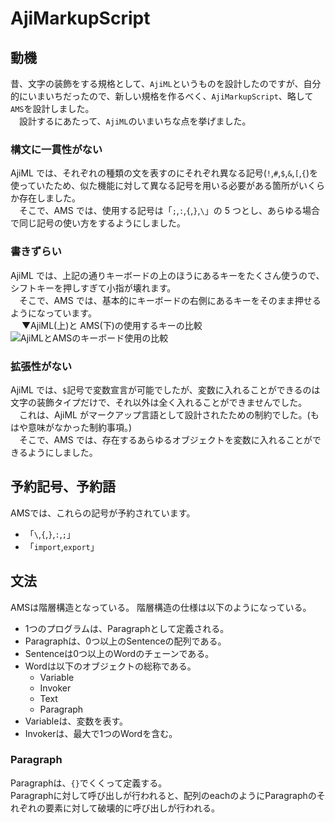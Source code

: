 # AjiMarkupScript

## 動機

昔、文字の装飾をする規格として、`AjiML`というものを設計したのですが、自分的にいまいちだったので、新しい規格を作るべく、`AjiMarkupScript`、略して`AMS`を設計しました。  
　設計するにあたって、`AjiML`のいまいちな点を挙げました。

### 構文に一貫性がない

AjiML では、それぞれの種類の文を表すのにそれぞれ異なる記号(`!`,`#`,`$`,`&`,`[`,`{`)を使っていたため、似た機能に対して異なる記号を用いる必要がある箇所がいくらか存在しました。  
　そこで、AMS では、使用する記号は「`;`,`:`,`{`,`}`,`\`」の 5 つとし、あらゆる場合で同じ記号の使い方をするようにしました。

### 書きずらい

AjiML では、上記の通りキーボードの上のほうにあるキーをたくさん使うので、シフトキーを押しすぎて小指が壊れます。  
　そこで、AMS では、基本的にキーボードの右側にあるキーをそのまま押せるようになっています。  
　 ▼AjiML(上)と AMS(下)の使用するキーの比較
![AjiMLとAMSのキーボード使用の比較](https://drive.google.com/uc?id=11HJ5tAQp85_wojD1zCN70C_uB5qMrnvv "上：AjiML、下：AMS")

### 拡張性がない

AjiML では、`$`記号で変数宣言が可能でしたが、変数に入れることができるのは文字の装飾タイプだけで、それ以外は全く入れることができませんでした。  
　これは、AjiML がマークアップ言語として設計されたための制約でした。(もはや意味がなかった制約事項。)  
　そこで、AMS では、存在するあらゆるオブジェクトを変数に入れることができるようにしました。
## 予約記号、予約語
AMSでは、これらの記号が予約されています。

- 「`\`,`{`,`}`,`:`,`;`」
- 「`import`,`export`」

## 文法
AMSは階層構造となっている。
階層構造の仕様は以下のようになっている。

- 1つのプログラムは、Paragraphとして定義される。
- Paragraphは、0つ以上のSentenceの配列である。
- Sentenceは0つ以上のWordのチェーンである。
- Wordは以下のオブジェクトの総称である。
    - Variable
    - Invoker
    - Text
    - Paragraph
- Variableは、変数を表す。
- Invokerは、最大で1つのWordを含む。

### Paragraph
Paragraphは、`{}`でくくって定義する。  
Paragraphに対して呼び出しが行われると、配列のeachのようにParagraphのそれぞれの要素に対して破壊的に呼び出しが行われる。
